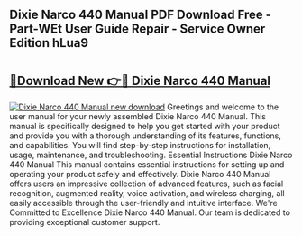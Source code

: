 ## Dixie Narco 440 Manual PDF Download Free - Part-WEt User Guide Repair - Service Owner Edition hLua9

# <h2><a href="http://bc65600.oget.top/?id=Dixie+Narco+440+Manual">🔗Download New 👉🔴 Dixie Narco 440 Manual</a></h2>

[![Dixie Narco 440 Manual new download](https://i.imgur.com/5g1atiW.png)](http://bc65600.oget.top/?id=Dixie+Narco+440+Manual)
Greetings and welcome to the user manual for your newly assembled Dixie Narco 440 Manual. This manual is specifically designed to help you get started with your product and provide you with a thorough understanding of its features, functions, and capabilities. You will find step-by-step instructions for installation, usage, maintenance, and troubleshooting. Essential Instructions Dixie Narco 440 Manual This manual contains essential instructions for setting up and operating your product safely and effectively. Dixie Narco 440 Manual offers users an impressive collection of advanced features, such as facial recognition, augmented reality, voice activation, and wireless charging, all easily accessible through the user-friendly and intuitive interface. We're Committed to Excellence Dixie Narco 440 Manual. Our team is dedicated to providing exceptional customer support.
